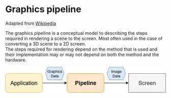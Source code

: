 # Graphics pipeline
Adapted from [Wikipedia](https://en.wikipedia.org/wiki/Graphics_pipeline)

The graphics pipeline is a conceptual model to describing the steps
required in rendering a scene to the screen. Most often used in the
case of converting a 3D scene to a 2D screen. \
The steps required for rendering depend on the method that is used
and their implementation may or may not depend on both the method and
the hardware. 

<img src="ThePipeline/ThePipeline.png" width="521" height="81">
